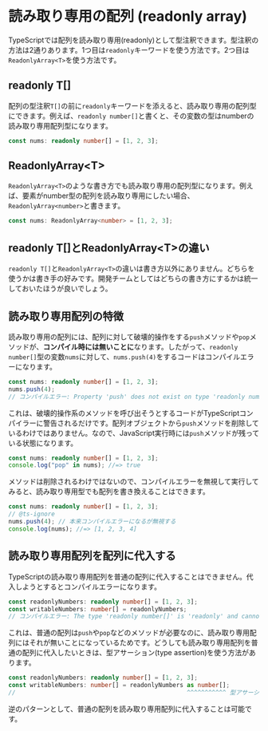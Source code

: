 # 読み取り専用の配列 \(readonly array\)

TypeScriptでは配列を読み取り専用\(readonly\)として型注釈できます。型注釈の方法は2通りあります。1つ目は`readonly`キーワードを使う方法です。2つ目は`ReadonlyArray<T>`を使う方法です。

## readonly T\[\]

配列の型注釈`T[]`の前に`readonly`キーワードを添えると、読み取り専用の配列型にできます。例えば、`readonly number[]`と書くと、その変数の型はnumberの読み取り専用配列型になります。

```typescript
const nums: readonly number[] = [1, 2, 3];
```

## ReadonlyArray&lt;T&gt;

`ReadonlyArray<T>`のような書き方でも読み取り専用の配列型になります。例えば、要素がnumber型の配列を読み取り専用にしたい場合、`ReadonlyArray<number>`と書きます。

```typescript
const nums: ReadonlyArray<number> = [1, 2, 3];
```

## readonly T\[\]とReadonlyArray&lt;T&gt;の違い

`readonly T[]`と`ReadonlyArray<T>`の違いは書き方以外にありません。どちらを使うかは書き手の好みです。開発チームとしてはどちらの書き方にするかは統一しておいたほうが良いでしょう。

## 読み取り専用配列の特徴

読み取り専用の配列には、配列に対して破壊的操作をする`push`メソッドや`pop`メソッドが、**コンパイル時には無いことに**なります。したがって、`readonly number[]`型の変数`nums`に対して、`nums.push(4)`をするコードはコンパイルエラーになります。

```typescript
const nums: readonly number[] = [1, 2, 3];
nums.push(4);
// コンパイルエラー: Property 'push' does not exist on type 'readonly number[]'.(2339)
```

これは、破壊的操作系のメソッドを呼び出そうとするコードがTypeScriptコンパイラーに警告されるだけです。配列オブジェクトから`push`メソッドを削除しているわけではありません。なので、JavaScript実行時には`push`メソッドが残っている状態になります。

```typescript
const nums: readonly number[] = [1, 2, 3];
console.log("pop" in nums); //=> true
```

メソッドは削除されるわけではないので、コンパイルエラーを無視して実行してみると、読み取り専用型でも配列を書き換えることはできます。

```typescript
const nums: readonly number[] = [1, 2, 3];
// @ts-ignore
nums.push(4); // 本来コンパイルエラーになるが無視する
console.log(nums); //=> [1, 2, 3, 4]
```

## 読み取り専用配列を配列に代入する

TypeScriptの読み取り専用配列を普通の配列に代入することはできません。代入しようとするとコンパイルエラーになります。

```typescript
const readonlyNumbers: readonly number[] = [1, 2, 3];
const writableNumbers: number[] = readonlyNumbers;
// コンパイルエラー: The type 'readonly number[]' is 'readonly' and cannot be assigned to the mutable type 'number[]'.(4104)
```

これは、普通の配列は`push`や`pop`などのメソッドが必要なのに、読み取り専用配列にはそれが無いことになっているためです。どうしても読み取り専用配列を普通の配列に代入したいときは、型アサーション\(type assertion\)を使う方法があります。

```typescript
const readonlyNumbers: readonly number[] = [1, 2, 3];
const writableNumbers: number[] = readonlyNumbers as number[];
//                                                ^^^^^^^^^^^ 型アサーション    
```

逆のパターンとして、普通の配列を読み取り専用配列に代入することは可能です。

